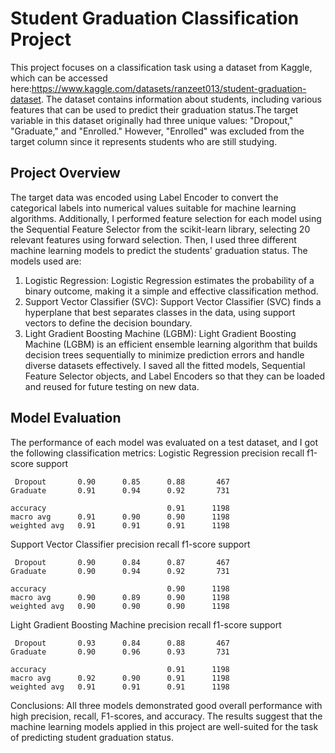 # Student Graduation Classification Project

This project focuses on a classification task using a dataset from Kaggle, which can be accessed here:https://www.kaggle.com/datasets/ranzeet013/student-graduation-dataset. 
The dataset contains information about students, including various features that can be used to predict their graduation status.The target variable in this dataset originally had three unique values: "Dropout," "Graduate," and "Enrolled." However, "Enrolled" was excluded from the target column since it represents students who are still studying.


## Project Overview
The target data was encoded using Label Encoder to convert the categorical labels into numerical values suitable for machine learning algorithms. Additionally, I performed feature selection for each model using the Sequential Feature Selector from the scikit-learn library, selecting 20 relevant features using forward selection.
Then, I used three different machine learning models to predict the students' graduation status. The models used are:
1. Logistic Regression:
    Logistic Regression estimates the probability of a binary outcome, making it a simple and effective classification method.
2. Support Vector Classifier (SVC):
   Support Vector Classifier (SVC) finds a hyperplane that best separates classes in the data, using support vectors to define the decision boundary.
3. Light Gradient Boosting Machine (LGBM):
        Light Gradient Boosting Machine (LGBM) is an efficient ensemble learning algorithm that builds decision trees sequentially to minimize prediction errors and handle diverse datasets effectively.
I saved all the fitted models, Sequential Feature Selector objects, and Label Encoders so that they can be loaded and reused for future testing on new data.

## Model Evaluation

The performance of each model was evaluated on a test dataset, and I got the following classification metrics:
Logistic Regression
              precision    recall  f1-score   support

     Dropout       0.90      0.85      0.88       467
    Graduate       0.91      0.94      0.92       731

    accuracy                           0.91      1198
    macro avg      0.91      0.90      0.90      1198
    weighted avg   0.91      0.91      0.91      1198

Support Vector Classifier 
              precision    recall  f1-score   support

     Dropout       0.90      0.84      0.87       467
    Graduate       0.90      0.94      0.92       731

    accuracy                           0.90      1198
    macro avg      0.90      0.89      0.90      1198
    weighted avg   0.90      0.90      0.90      1198

Light Gradient Boosting Machine
              precision    recall  f1-score   support

     Dropout       0.93      0.84      0.88       467
    Graduate       0.90      0.96      0.93       731

    accuracy                           0.91      1198
    macro avg      0.92      0.90      0.91      1198
    weighted avg   0.91      0.91      0.91      1198

Conclusions:
All three models demonstrated good overall performance with high precision, recall, F1-scores, and accuracy. The results suggest that the machine learning models applied in this project are well-suited for the task of predicting student graduation status.

